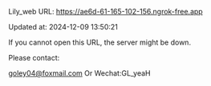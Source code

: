 Lily_web URL: https://ae6d-61-165-102-156.ngrok-free.app

Updated at: 2024-12-09 13:50:21

If you cannot open this URL, the server might be down.

Please contact: 

goley04@foxmail.com Or Wechat:GL_yeaH